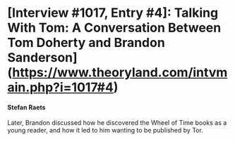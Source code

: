 # [Interview #1017, Entry #4]: Talking With Tom: A Conversation Between Tom Doherty and Brandon Sanderson](https://www.theoryland.com/intvmain.php?i=1017#4)

#### Stefan Raets

Later, Brandon discussed how he discovered the Wheel of Time books as a young reader, and how it led to him wanting to be published by Tor.

